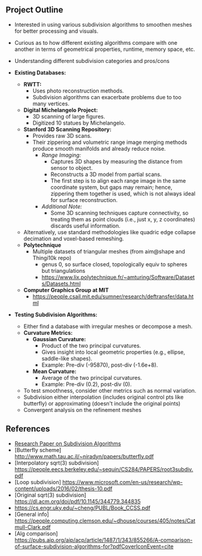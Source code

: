 ## Project Outline

- Interested in using various subdivision algorithms to smoothen meshes for better processing and visuals.
- Curious as to how different existing algorithms compare with one another in terms of geometrical properties, runtime, memory space, etc.
- Understanding different subdivision categories and pros/cons 

- **Existing Databases:**
  - **RWTT:**  
    - Uses photo reconstruction methods.
    - Subdivision algorithms can exacerbate problems due to too many vertices.
  - **Digital Michelangelo Project:**  
    - 3D scanning of large figures.
    - Digitized 10 statues by Michelangelo.
  - **Stanford 3D Scanning Repository:**  
    - Provides raw 3D scans.
    - Their zippering and volumetric range image merging methods produce smooth manifolds and already reduce noise.
      - *Range Imaging:*  
        - Captures 3D shapes by measuring the distance from sensor to object.
        - Reconstructs a 3D model from partial scans.
        - The first step is to align each range image in the same coordinate system, but gaps may remain; hence, zippering them together is used, which is not always ideal for surface reconstruction.
      - *Additional Note:*  
        - Some 3D scanning techniques capture connectivity, so treating them as point clouds (i.e., just x, y, z coordinates) discards useful information.
  - Alternatively, use standard methodologies like quadric edge collapse decimation and voxel-based remeshing.
  - **Polytechnique**
    - Multiple datasets of triangular meshes (from aim@shape and Thingi10k repo)
      - genus 0, so surface closed, topologically equiv to spheres but triangulations
      - https://www.lix.polytechnique.fr/~amturing/Software/Datasets/Datasets.html
  - **Computer Graphics Group at MIT**
    - https://people.csail.mit.edu/sumner/research/deftransfer/data.html

- **Testing Subdivision Algorithms:**
  - Either find a database with irregular meshes or decompose a mesh.
  - **Curvature Metrics:**  
    - **Gaussian Curvature:**  
      - Product of the two principal curvatures.
      - Gives insight into local geometric properties (e.g., ellipse, saddle-like shapes).
      - Example: Pre-div (-95870), post-div (-1.6e+8).
    - **Mean Curvature:**  
      - Average of the two principal curvatures.
      - Example: Pre-div (0.2), post-div (0).
  - To test smoothness, consider other metrics such as normal variation.
  - Subdivision either interpolation (includes original control pts like butterfly) or approximating (doesn't include the original points)
  - Convergent analysis on the refinement meshes


## References

- [Research Paper on Subdivision Algorithms](https://citeseerx.ist.psu.edu/document?repid=rep1&type=pdf&doi=99ca8274377ee438fbb748438aa3057e7f6654a2)
- [Butterfly scheme] http://www.math.tau.ac.il/~niradyn/papers/butterfly.pdf
- [Interpolatory sqrt(3) subdivision] https://people.eecs.berkeley.edu/~sequin/CS284/PAPERS/root3subdiv.pdf
- [Loop subdivision] https://www.microsoft.com/en-us/research/wp-content/uploads/2016/02/thesis-10.pdf
- [Original sqrt(3) subdivision] https://dl.acm.org/doi/pdf/10.1145/344779.344835 
- https://cs.engr.uky.edu/~cheng/PUBL/Book_CCSS.pdf
- [General info] https://people.computing.clemson.edu/~dhouse/courses/405/notes/Catmull-Clark.pdf
- [Alg comparison] https://pubs.aip.org/aip/acp/article/1487/1/343/855266/A-comparison-of-surface-subdivision-algorithms-for?pdfCoverIconEvent=cite